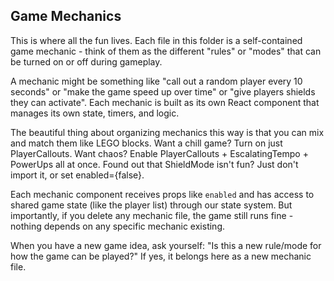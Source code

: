 ## Game Mechanics

This is where all the fun lives. Each file in this folder is a self-contained game mechanic - think of them as the different "rules" or "modes" that can be turned on or off during gameplay.

A mechanic might be something like "call out a random player every 10 seconds" or "make the game speed up over time" or "give players shields they can activate". Each mechanic is built as its own React component that manages its own state, timers, and logic.

The beautiful thing about organizing mechanics this way is that you can mix and match them like LEGO blocks. Want a chill game? Turn on just PlayerCallouts. Want chaos? Enable PlayerCallouts + EscalatingTempo + PowerUps all at once. Found out that ShieldMode isn't fun? Just don't import it, or set enabled={false}.

Each mechanic component receives props like `enabled` and has access to shared game state (like the player list) through our state system. But importantly, if you delete any mechanic file, the game still runs fine - nothing depends on any specific mechanic existing.

When you have a new game idea, ask yourself: "Is this a new rule/mode for how the game can be played?" If yes, it belongs here as a new mechanic file.